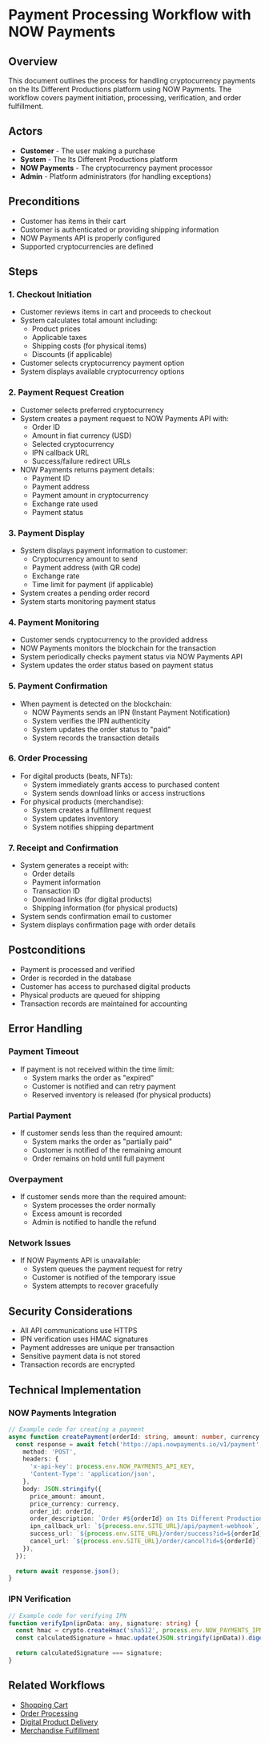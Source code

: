 # Payment Processing Workflow with NOW Payments

## Overview

This document outlines the process for handling cryptocurrency payments on the Its Different Productions platform using NOW Payments. The workflow covers payment initiation, processing, verification, and order fulfillment.

## Actors

- **Customer** - The user making a purchase
- **System** - The Its Different Productions platform
- **NOW Payments** - The cryptocurrency payment processor
- **Admin** - Platform administrators (for handling exceptions)

## Preconditions

- Customer has items in their cart
- Customer is authenticated or providing shipping information
- NOW Payments API is properly configured
- Supported cryptocurrencies are defined

## Steps

### 1. Checkout Initiation

- Customer reviews items in cart and proceeds to checkout
- System calculates total amount including:
  - Product prices
  - Applicable taxes
  - Shipping costs (for physical items)
  - Discounts (if applicable)
- Customer selects cryptocurrency payment option
- System displays available cryptocurrency options

### 2. Payment Request Creation

- Customer selects preferred cryptocurrency
- System creates a payment request to NOW Payments API with:
  - Order ID
  - Amount in fiat currency (USD)
  - Selected cryptocurrency
  - IPN callback URL
  - Success/failure redirect URLs
- NOW Payments returns payment details:
  - Payment ID
  - Payment address
  - Payment amount in cryptocurrency
  - Exchange rate used
  - Payment status

### 3. Payment Display

- System displays payment information to customer:
  - Cryptocurrency amount to send
  - Payment address (with QR code)
  - Exchange rate
  - Time limit for payment (if applicable)
- System creates a pending order record
- System starts monitoring payment status

### 4. Payment Monitoring

- Customer sends cryptocurrency to the provided address
- NOW Payments monitors the blockchain for the transaction
- System periodically checks payment status via NOW Payments API
- System updates the order status based on payment status

### 5. Payment Confirmation

- When payment is detected on the blockchain:
  - NOW Payments sends an IPN (Instant Payment Notification)
  - System verifies the IPN authenticity
  - System updates the order status to "paid"
  - System records the transaction details

### 6. Order Processing

- For digital products (beats, NFTs):
  - System immediately grants access to purchased content
  - System sends download links or access instructions
- For physical products (merchandise):
  - System creates a fulfillment request
  - System updates inventory
  - System notifies shipping department

### 7. Receipt and Confirmation

- System generates a receipt with:
  - Order details
  - Payment information
  - Transaction ID
  - Download links (for digital products)
  - Shipping information (for physical products)
- System sends confirmation email to customer
- System displays confirmation page with order details

## Postconditions

- Payment is processed and verified
- Order is recorded in the database
- Customer has access to purchased digital products
- Physical products are queued for shipping
- Transaction records are maintained for accounting

## Error Handling

### Payment Timeout

- If payment is not received within the time limit:
  - System marks the order as "expired"
  - Customer is notified and can retry payment
  - Reserved inventory is released (for physical products)

### Partial Payment

- If customer sends less than the required amount:
  - System marks the order as "partially paid"
  - Customer is notified of the remaining amount
  - Order remains on hold until full payment

### Overpayment

- If customer sends more than the required amount:
  - System processes the order normally
  - Excess amount is recorded
  - Admin is notified to handle the refund

### Network Issues

- If NOW Payments API is unavailable:
  - System queues the payment request for retry
  - Customer is notified of the temporary issue
  - System attempts to recover gracefully

## Security Considerations

- All API communications use HTTPS
- IPN verification uses HMAC signatures
- Payment addresses are unique per transaction
- Sensitive payment data is not stored
- Transaction records are encrypted

## Technical Implementation

### NOW Payments Integration

```typescript
// Example code for creating a payment
async function createPayment(orderId: string, amount: number, currency: string) {
  const response = await fetch('https://api.nowpayments.io/v1/payment', {
    method: 'POST',
    headers: {
      'x-api-key': process.env.NOW_PAYMENTS_API_KEY,
      'Content-Type': 'application/json',
    },
    body: JSON.stringify({
      price_amount: amount,
      price_currency: currency,
      order_id: orderId,
      order_description: `Order #${orderId} on Its Different Productions`,
      ipn_callback_url: `${process.env.SITE_URL}/api/payment-webhook`,
      success_url: `${process.env.SITE_URL}/order/success?id=${orderId}`,
      cancel_url: `${process.env.SITE_URL}/order/cancel?id=${orderId}`,
    }),
  });
  
  return await response.json();
}
```

### IPN Verification

```typescript
// Example code for verifying IPN
function verifyIpn(ipnData: any, signature: string) {
  const hmac = crypto.createHmac('sha512', process.env.NOW_PAYMENTS_IPN_SECRET);
  const calculatedSignature = hmac.update(JSON.stringify(ipnData)).digest('hex');
  
  return calculatedSignature === signature;
}
```

## Related Workflows

- [Shopping Cart](./shopping-cart.md)
- [Order Processing](./order-processing.md)
- [Digital Product Delivery](./digital-product-delivery.md)
- [Merchandise Fulfillment](./merchandise-fulfillment.md)
